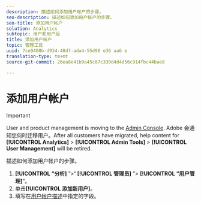 ```yaml
---
description: 描述如何添加用户帐户的步骤。
seo-description: 描述如何添加用户帐户的步骤。
seo-title: 添加用户帐户
solution: Analytics
subtopic: 用户和用户组
title: 添加用户帐户
topic: 管理工具
uuid: 7ce9408b-d934-40df-ada4-55d98 e36 aa6 e
translation-type: tm+mt
source-git-commit: 26ea8e41b9a45c87c339d4d4d56c914fbc44bae8

---
```



# 添加用户帐户

>[!IMPORTANT]
>
>User and product management is moving to the [Admin Console](https://helpx.adobe.com/enterprise/using/admin-console.html). Adobe 会通知您何时迁移用户。After all customers have migrated, help content for **[!UICONTROL Analytics]** &gt; **[!UICONTROL Admin Tools]** &gt; **[!UICONTROL User Management]** will be retired.

描述如何添加用户帐户的步骤。

1. **[!UICONTROL “分析]** ”&gt;“ **[!UICONTROL 管理员]** ”&gt; **[!UICONTROL “用户管理]**”。
1. 单击&#x200B;**[!UICONTROL 添加新用户]**。
1. 填写在[用户帐户描述](../../../admin/user-management2/c-user-management/users.md#section_14A7E169514A42A88E06387CC7C2E9AD)中指定的字段。
